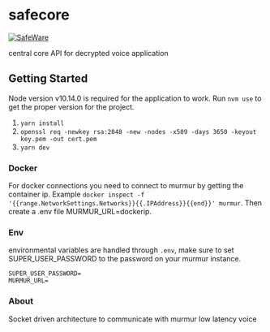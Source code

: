 # safecore

[![SafeWare](https://circleci.com/gh/SafeWare/safecore.svg?style=svg)](https://circleci.com/gh/SafeWare/safecore)

central core API for decrypted voice application

## Getting Started

Node version v10.14.0 is required for the application to work. Run `nvm use` to get the proper version for the project.

1. `yarn install`
2. `openssl req -newkey rsa:2048 -new -nodes -x509 -days 3650 -keyout key.pem -out cert.pem`
3. `yarn dev`

### Docker

For docker connections you need to connect to murmur by getting the container ip. Example `docker inspect -f '{{range.NetworkSettings.Networks}}{{.IPAddress}}{{end}}' murmur`. Then create a .env file MURMUR_URL=dockerip.

### Env

environmental variables are handled through `.env`, make sure to set SUPER_USER_PASSWORD to the password on your murmur instance.

```
SUPER_USER_PASSWORD=
MURMUR_URL=
```

### About

Socket driven architecture to communicate with murmur low latency voice